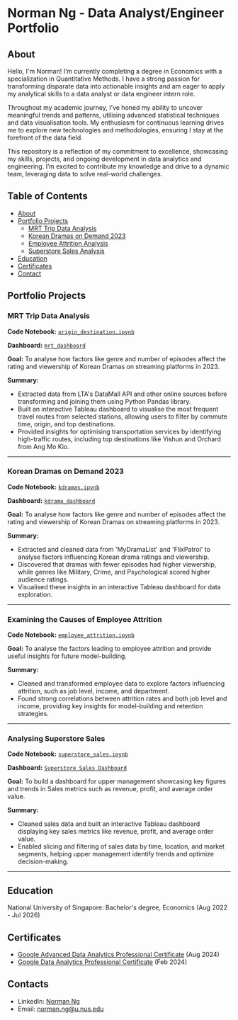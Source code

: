 # Norman Ng - Data Analyst/Engineer Portfolio
## About
Hello, I'm Norman! I’m currently completing a degree in Economics with a specialization in Quantitative Methods. I have a strong passion for transforming disparate data into actionable insights and am eager to apply my analytical skills to a data analyst or data engineer intern role.

Throughout my academic journey, I’ve honed my ability to uncover meaningful trends and patterns, utilising advanced statistical techniques and data visualisation tools. My enthusiasm for continuous learning drives me to explore new technologies and methodologies, ensuring I stay at the forefront of the data field.

This repository is a reflection of my commitment to excellence, showcasing my skills, projects, and ongoing development in data analytics and engineering. I’m excited to contribute my knowledge and drive to a dynamic team, leveraging data to solve real-world challenges.

## Table of Contents
- [About](https://github.com/nrmnng/Portfolio/blob/main/README.md#about)
- [Portfolio Projects](https://github.com/nrmnng/Portfolio/blob/main/README.md#portfolio-projects)
  - [MRT Trip Data Analysis](https://github.com/nrmnng/Portfolio/blob/main/README.md#mrt-trip-data-analysis)
  - [Korean Dramas on Demand 2023](https://github.com/nrmnng/Portfolio/blob/main/README.md#korean-dramas-on-demand-2023)
  - [Employee Attrition Analysis](https://github.com/nrmnng/Portfolio/blob/main/README.md#examining-the-causes-of-employee-attrition)
  - [Superstore Sales Analysis](https://github.com/nrmnng/Portfolio/blob/main/README.md#analysing-superstore-sales)
- [Education](https://github.com/nrmnng/Portfolio/blob/main/README.md#education)  
- [Certificates](https://github.com/nrmnng/Portfolio/blob/main/README.md#certificates)
- [Contact](https://github.com/nrmnng/Portfolio/blob/main/README.md#contacts)
  
## Portfolio Projects

### MRT Trip Data Analysis

**Code Notebook:** [`origin_destination.ipynb`](https://github.com/nrmnng/Portfolio/blob/main/projects/mrt/origin_destination.ipynb)

**Dashboard:** [`mrt_dashboard`](https://public.tableau.com/app/profile/norman.ng4484/viz/SGMRTTripsMay2024/Outbound)

**Goal:** To analyse how factors like genre and number of episodes affect the rating and viewership of Korean Dramas on streaming platforms in 2023.

**Summary:**
- Extracted data from LTA's DataMall API and other online sources before transforming and joining them using Python Pandas library.
- Built an interactive Tableau dashboard to visualise the most frequent travel routes from selected stations, allowing users to filter by commute time, origin, and top destinations.
- Provided insights for optimising transportation services by identifying high-traffic routes, including top destinations like Yishun and Orchard from Ang Mo Kio.

---
### Korean Dramas on Demand 2023

**Code Notebook:** [`kdramas.ipynb`](https://github.com/nrmnng/Portfolio/blob/main/projects/kdramas/kdramas.ipynb)

**Dashboard:** [`kdrama_dashboard`](https://public.tableau.com/app/profile/norman.ng4484/viz/UnderratedOverratedKoreanDramas2023/MainFigure#1)

**Goal:** To analyse how factors like genre and number of episodes affect the rating and viewership of Korean Dramas on streaming platforms in 2023.

**Summary:**
- Extracted and cleaned data from 'MyDramaList' and 'FlixPatrol' to analyse factors influencing Korean drama ratings and viewership.
- Discovered that dramas with fewer episodes had higher viewership, while genres like Military, Crime, and Psychological scored higher audience ratings.
- Visualised these insights in an interactive Tableau dashboard for data exploration.

---
### Examining the Causes of Employee Attrition

**Code Notebook:** [`employee_attrition.ipynb`](https://github.com/nrmnng/Portfolio/blob/main/projects/employee_attrition/employee_attrition.ipynb)

**Goal:** To analyse the factors leading to employee attrition and provide useful insights for future model-building.

**Summary:** 
- Cleaned and transformed employee data to explore factors influencing attrition, such as job level, income, and department.
- Found strong correlations between attrition rates and both job level and income, providing key insights for model-building and retention strategies.

---
### Analysing Superstore Sales

**Code Notebook:** [`superstore_sales.ipynb`](https://github.com/nrmnng/Portfolio/blob/main/projects/superstore_sales/sales.ipynb)

**Dashboard:** [`Superstore Sales Dashboard`](https://public.tableau.com/app/profile/norman.ng4484/viz/SuperstoreSales_17238031775140/SalesDashboard)

**Goal:** To build a dashboard for upper management showcasing key figures and trends in Sales metrics such as revenue, profit, and average order value.

**Summary:**
- Cleaned sales data and built an interactive Tableau dashboard displaying key sales metrics like revenue, profit, and average order value.
- Enabled slicing and filtering of sales data by time, location, and market segments, helping upper management identify trends and optimize decision-making.

---
## Education
National University of Singapore: 
Bachelor's degree, Economics
(Aug 2022 - Jul 2026)

## Certificates
- [Google Advanced Data Analytics Professional Certificate](https://www.coursera.org/account/accomplishments/professional-cert/5LVHDLEPEE5V) (Aug 2024)
- [Google Data Analytics Professional Certificate](https://www.coursera.org/account/accomplishments/specialization/UTSJHUXORMK6) (Feb 2024)
  
## Contacts
- LinkedIn: [Norman Ng](https://www.linkedin.com/in/norman-ng-kai-meng/)
- Email: norman.ng@u.nus.edu
